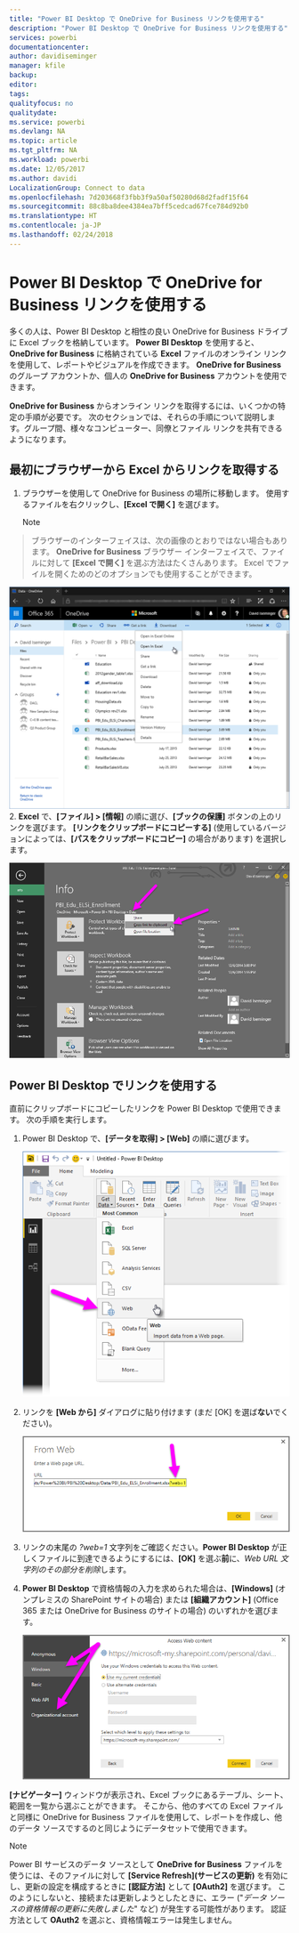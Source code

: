 ```yaml
---
title: "Power BI Desktop で OneDrive for Business リンクを使用する"
description: "Power BI Desktop で OneDrive for Business リンクを使用する"
services: powerbi
documentationcenter: 
author: davidiseminger
manager: kfile
backup: 
editor: 
tags: 
qualityfocus: no
qualitydate: 
ms.service: powerbi
ms.devlang: NA
ms.topic: article
ms.tgt_pltfrm: NA
ms.workload: powerbi
ms.date: 12/05/2017
ms.author: davidi
LocalizationGroup: Connect to data
ms.openlocfilehash: 7d203668f3fbb3f9a50af50280d68d2fadf15f64
ms.sourcegitcommit: 88c8ba8dee4384ea7bff5cedcad67fce784d92b0
ms.translationtype: HT
ms.contentlocale: ja-JP
ms.lasthandoff: 02/24/2018
---
```

# <a name="use-onedrive-for-business-links-in-power-bi-desktop"></a>Power BI Desktop で OneDrive for Business リンクを使用する
多くの人は、Power BI Desktop と相性の良い OneDrive for Business ドライブに Excel ブックを格納しています。 **Power BI Desktop** を使用すると、**OneDrive for Business** に格納されている **Excel** ファイルのオンライン リンクを使用して、レポートやビジュアルを作成できます。 **OneDrive for Business** のグループ アカウントか、個人の **OneDrive for Business** アカウントを使用できます。

**OneDrive for Business** からオンライン リンクを取得するには、いくつかの特定の手順が必要です。 次のセクションでは、それらの手順について説明します。グループ間、様々なコンピューター、同僚とファイル リンクを共有できるようになります。

## <a name="get-a-link-from-excel-starting-in-the-browser"></a>最初にブラウザーから Excel からリンクを取得する
1. ブラウザーを使用して OneDrive for Business の場所に移動します。 使用するファイルを右クリックし、**[Excel で開く]** を選びます。
   
   > [!NOTE]
> ブラウザーのインターフェイスは、次の画像のとおりではない場合もあります。 **OneDrive for Business** ブラウザー インターフェイスで、ファイルに対して **[Excel で開く]** を選ぶ方法はたくさんあります。 Excel でファイルを開くためのどのオプションでも使用することができます。
   > 
   > 
   
   ![](media/desktop-use-onedrive-business-links/odb-links_02.png)
2. **Excel** で、**[ファイル] > [情報]** の順に選び、**[ブックの保護]** ボタンの上のリンクを選びます。 **[リンクをクリップボードにコピーする]** (使用しているバージョンによっては、**[パスをクリップボードにコピー]** の場合があります) を選択します。
   
   ![](media/desktop-use-onedrive-business-links/odb-links_03.png)

## <a name="use-the-link-in-power-bi-desktop"></a>Power BI Desktop でリンクを使用する
直前にクリップボードにコピーしたリンクを Power BI Desktop で使用できます。 次の手順を実行します。

1. Power BI Desktop で、**[データを取得] > [Web]** の順に選びます。
   
   ![](media/desktop-use-onedrive-business-links/odb-links_04.png)
2. リンクを **[Web から]** ダイアログに貼り付けます (まだ [OK] を選ば**ない**でください)。
   
    ![](media/desktop-use-onedrive-business-links/odb-links_05.png)
3. リンクの末尾の *?web=1* 文字列をご確認ください。**Power BI Desktop** が正しくファイルに到達できるようにするには、**[OK]** を選ぶ**前**に、*Web URL 文字列のその部分を削除*します。
4. **Power BI Desktop** で資格情報の入力を求められた場合は、**[Windows]** (オンプレミスの SharePoint サイトの場合) または **[組織アカウント]** (Office 365 または OneDrive for Business のサイトの場合) のいずれかを選びます。
   
   ![](media/desktop-use-onedrive-business-links/odb-links_06.png)

**[ナビゲーター]** ウィンドウが表示され、Excel ブックにあるテーブル、シート、範囲を一覧から選ぶことができます。 そこから、他のすべての Excel ファイルと同様に OneDrive for Business ファイルを使用して、レポートを作成し、他のデータ ソースでするのと同じようにデータセットで使用できます。

> [!NOTE]
> Power BI サービスのデータ ソースとして **OneDrive for Business** ファイルを使うには、そのファイルに対して **[Service Refresh]\(サービスの更新\)** を有効にし、更新の設定を構成するときに **[認証方法]** として **[OAuth2]** を選びます。 このようにしないと、接続または更新しようとしたときに、エラー ("*データ ソースの資格情報の更新に失敗しました*" など) が発生する可能性があります。 認証方法として **OAuth2** を選ぶと、資格情報エラーは発生しません。
> 
> 

